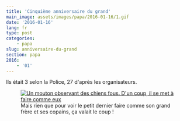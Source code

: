 ```yaml
---
title: 'Cinquième anniversaire du grand'
main_image: assets/images/papa/2016-01-16/1.gif
date: '2016-01-16'
lang: fr
type: post
categories:
    - papa
slug: anniversaire-du-grand
section: papa
2016:
    - '01'
---
```


Ils était 3 selon la Police, 27 d'après les organisateurs.

<!-- more -->

<figure>
  <a data-featherlight="image" href="/assets/images/papa/2016-01-16/1.gif" title="Voir en taille réelle">
      <img src="/assets/images/papa/2016-01-16/1.gif" alt="Un mouton observant des chiens fous. D'un coup, il se met à faire comme eux"/>
  </a>
  <figcaption>Mais rien que pour voir le petit dernier faire comme son grand frère et ses copains, ça valait le coup !</figcaption>
</figure>
